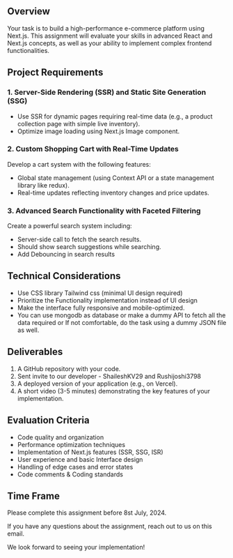 ## Overview

Your task is to build a high-performance e-commerce platform using Next.js. This assignment will evaluate your skills in advanced React and Next.js concepts, as well as your ability to implement complex frontend functionalities.

## Project Requirements

### 1. Server-Side Rendering (SSR) and Static Site Generation (SSG)

- Use SSR for dynamic pages requiring real-time data (e.g., a product collection page with simple live inventory).
- Optimize image loading using Next.js Image component.

### 2. Custom Shopping Cart with Real-Time Updates

Develop a cart system with the following features:

- Global state management (using Context API or a state management library like redux).
- Real-time updates reflecting inventory changes and price updates.

### 3. Advanced Search Functionality with Faceted Filtering

Create a powerful search system including:

- Server-side call to fetch the search results.
- Should show search suggestions while searching.
- Add Debouncing in search results

## Technical Considerations

- Use CSS library Tailwind css (minimal UI design required)
- Prioritize the Functionality implementation instead of UI design
- Make the interface fully responsive and mobile-optimized.
- You can use mongodb as database or make a dummy API to fetch all the data required or If not comfortable, do the task using a dummy JSON file as well.

## Deliverables

1. A GitHub repository with your code.
2. Sent invite to our developer - ShaileshKV29 and Rushijoshi3798
3. A deployed version of your application (e.g., on Vercel).
4. A short video (3-5 minutes) demonstrating the key features of your implementation.

## Evaluation Criteria

- Code quality and organization
- Performance optimization techniques
- Implementation of Next.js features (SSR, SSG, ISR)
- User experience and basic Interface design
- Handling of edge cases and error states
- Code comments & Coding standards

## Time Frame

Please complete this assignment before 8st July, 2024.

If you have any questions about the assignment, reach out to us on this email.

We look forward to seeing your implementation!
